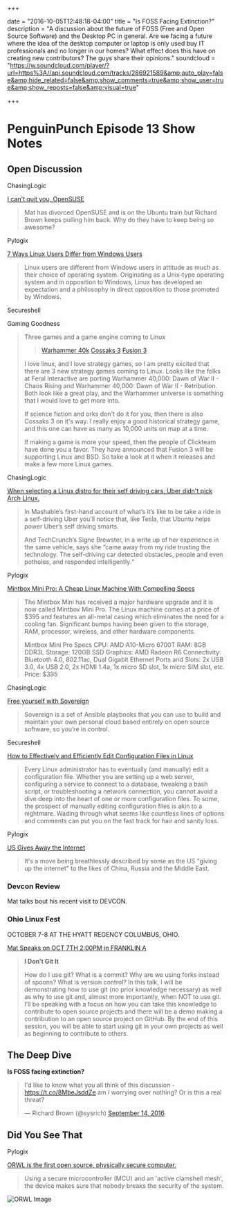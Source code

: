 +++

date = "2016-10-05T12:48:18-04:00" 
title = "Is FOSS Facing Extinction?" 
description = "A discussion about the future of FOSS (Free and Open Source Software) and the Desktop PC in general. Are we facing a future where the idea of the desktop computer or laptop is only used buy IT professionals and no longer in our homes? What effect does this have on creating new contributors? The guys share their opinions." 
soundcloud = "https://w.soundcloud.com/player/?url=https%3A//api.soundcloud.com/tracks/286921589&amp;auto_play=false&amp;hide_related=false&amp;show_comments=true&amp;show_user=true&amp;show_reposts=false&amp;visual=true"

+++

# PenguinPunch Episode 13 Show Notes

## Open Discussion

ChasingLogic

[I can't quit you, OpenSUSE](https://rootco.de/2016-04-03-opensuse-and-you/)

> Mat has divorced OpenSUSE and is on the Ubuntu train but Richard Brown keeps pulling him back. Why do they have to keep being so awesome?

Pylogix

[7 Ways Linux Users Differ from Windows Users](http://www.datamation.com/open-source/7-ways-linux-users-differ-from-windows-users.html)

> Linux users are different from Windows users in attitude as much as their choice of operating system. Originating as a Unix-type operating system and in opposition to Windows, Linux has developed an expectation and a philosophy in direct opposition to those promoted by Windows.

Secureshell

Gaming Goodness

> Three games and a game engine coming to Linux
>> [Warhammer 40k](https://www.gamingonlinux.com/articles/warhammer-40000-dawn-of-war-ii-chaos-rising-and-retribution-released-for-linux-port-report-and-thoughts.8205)
>> [Cossaks 3](https://www.gamingonlinux.com/articles/cossacks-3-officially-due-on-linux-in-the-second-half-of-october.8228)
>> [Fusion 3](https://www.gamingonlinux.com/articles/fusion-3-the-next-generation-game-engine-and-editor-from-clickteam-will-support-linux.8192)
>
> I love linux, and I love strategy games, so I am pretty excited that there are 3 new strategy games coming to Linux. Looks like the folks at Feral Interactive are porting Warhammer 40,000: Dawn of War II - Chaos Rising and Warhammer 40,000: Dawn of War II - Retribution. Both look like a great play, and the Warhammer universe is something that I would love to get more into.
> 
> If science fiction and orks don't do it for you, then there is also Cossaks 3 on it's way. I really enjoy a good historical strategy game, and this one can have as many as 10,000 units on map at a time. 
> 
> If making a game is more your speed, then the people of Clickteam have done you a favor. They have announced that Fusion 3 will be supporting Linux and BSD. So take a look at it when it releases and make a few more Linux games.

ChasingLogic

[When selecting a Linux distro for their self driving cars, Uber didn't pick Arch Linux.](http://www.omgubuntu.co.uk/2016/09/ubers-self-driving-pickups-pittsburgh-powered-ubuntu)

> In Mashable’s first-hand account of what’s it’s like to be take a ride in a self-driving Uber you’ll notice that, like Tesla, that Ubuntu helps power Uber’s self driving smarts.
>
> And TechCrunch’s Signe Brewster, in a write up of her experience in the same vehicle, says she “came away from my ride trusting the technology. The self-driving car detected obstacles, people and even potholes, and responded intelligently.“

Pylogix

[Mintbox Mini Pro: A Cheap Linux Machine With Compelling Specs](https://fossbytes.com/mintbox-mini-pro-a-cheap-linux-machine-with-compelling-specs/)

> The Mintbox Mini has received a major hardware upgrade and it is now called Mintbox Mini Pro. The Linux machine comes at a price of $395 and features an all-metal casing which eliminates the need for a cooling fan. Significant bumps having been given to the storage, RAM, processor, wireless, and other hardware components.
>
> Mintbox Mini Pro Specs
> CPU: AMD A10-Micro 6700T
> RAM: 8GB DDR3L
> Storage: 120GB SSD
> Graphics: AMD Radeon R6
> Connectivity: Bluetooth 4.0, 802.11ac, Dual Gigabit Ethernet
> Ports and Slots: 2x USB 3.0, 4x USB 2.0, 2x HDMI 1.4a, 1x micro SD slot, 1x micro SIM slot, etc.
> Price: $395

ChasingLogic

[Free yourself with Sovereign](https://github.com/sovereign/sovereign)

> Sovereign is a set of Ansible playbooks that you can use to build and maintain your own personal cloud based entirely on open source software, so you’re in control.

Secureshell

[How to Effectively and Efficiently Edit Configuration Files in Linux](https://www.linux.com/learn/how-effectively-and-efficiently-edit-configuration-files-linux)

>Every Linux administrator has to eventually (and manually) edit a configuration file. Whether you are setting up a web server, configuring a service to connect to a database, tweaking a bash script, or troubleshooting a network connection, you cannot avoid a dive deep into the heart of one or more configuration files. To some, the prospect of manually editing configuration files is akin to a nightmare. Wading through what seems like countless lines of options and comments can put you on the fast track for hair and sanity loss.

Pylogix

[US Gives Away the Internet](http://www.bbc.com/news/technology-37527719)

> It's a move being breathlessly described by some as the US "giving up the internet" to the likes of China, Russia and the Middle East.

### Devcon Review

Mat talks bout his recent visit to DEVCON. 

### Ohio Linux Fest 

OCTOBER 7-8 AT THE HYATT REGENCY COLUMBUS, OHIO.

[Mat Speaks on OCT 7TH 2:00PM in FRANKLIN
A](https://ohiolinux.org/speakers#mathew-robinson)

> **I Don’t Git It**
>
> How do I use git? What is a commit? Why are we using forks instead of spoons? What is version control? In this talk, I will be demonstrating how to use git (no prior knowledge necessary) as well as why to use git and, almost more importantly, when NOT to use git. I’ll be speaking with a focus on how you can take this knowledge to contribute to open source projects and there will be a demo making a contribution to an open source project on GitHub. By the end of this session, you will be able to start using git in your own projects as well as beginning to contribute to others.

## The Deep Dive
**Is FOSS facing extinction?**

<blockquote class="twitter-tweet" data-lang="en"><p lang="en" dir="ltr">I&#39;d like to know what you all think of this discussion - <a href="https://t.co/8MbeJsddZe">https://t.co/8MbeJsddZe</a> am I worrying over nothing? Or is this a real threat?</p>&mdash; Richard Brown (@sysrich) <a href="https://twitter.com/sysrich/status/775992010025103360">September 14, 2016</a></blockquote>
<script async src="//platform.twitter.com/widgets.js" charset="utf-8"></script>


## Did You See That
Pylogix

[ORWL is the first open source, physically secure computer.](https://fossbytes.com/orwl-first-open-source-physically-secure-computer-defeat-hackers/)

> Using a secure microcontroller (MCU) and an 'active clamshell mesh', the device makes sure that nobody breaks the security of the system. 

![ORWL Image](http://fossbytes.com/wp-content/uploads/2016/09/ORWL-COMPUTER-OPEN-SOURCE.jpg)

